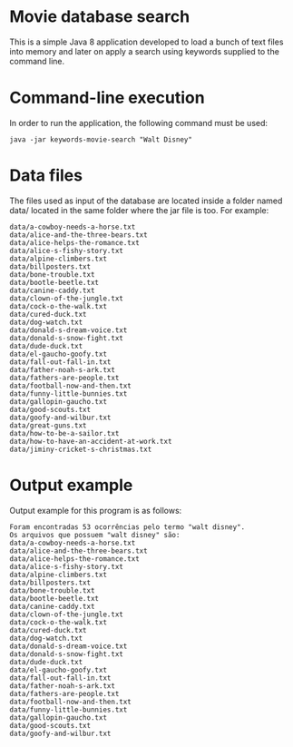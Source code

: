 # Movie database search

This is a simple Java 8 application developed to load a bunch of text files 
into memory and later on apply a search using keywords supplied to the 
command line.

# Command-line execution
In order to run the application, the following command must be used:
```
java -jar keywords-movie-search "Walt Disney"
```

# Data files

The files used as input of the database are located inside a folder named data/ 
located in the same folder where the jar file is too. For example:

```
data/a-cowboy-needs-a-horse.txt
data/alice-and-the-three-bears.txt
data/alice-helps-the-romance.txt
data/alice-s-fishy-story.txt
data/alpine-climbers.txt
data/billposters.txt
data/bone-trouble.txt
data/bootle-beetle.txt
data/canine-caddy.txt
data/clown-of-the-jungle.txt
data/cock-o-the-walk.txt
data/cured-duck.txt
data/dog-watch.txt
data/donald-s-dream-voice.txt
data/donald-s-snow-fight.txt
data/dude-duck.txt
data/el-gaucho-goofy.txt
data/fall-out-fall-in.txt
data/father-noah-s-ark.txt
data/fathers-are-people.txt
data/football-now-and-then.txt
data/funny-little-bunnies.txt
data/gallopin-gaucho.txt
data/good-scouts.txt
data/goofy-and-wilbur.txt
data/great-guns.txt
data/how-to-be-a-sailor.txt
data/how-to-have-an-accident-at-work.txt
data/jiminy-cricket-s-christmas.txt
```

# Output example

Output example for this program is as follows:
```
Foram encontradas 53 ocorrências pelo termo "walt disney".  
Os arquivos que possuem "walt disney" são:  
data/a-cowboy-needs-a-horse.txt
data/alice-and-the-three-bears.txt
data/alice-helps-the-romance.txt
data/alice-s-fishy-story.txt
data/alpine-climbers.txt
data/billposters.txt
data/bone-trouble.txt
data/bootle-beetle.txt
data/canine-caddy.txt
data/clown-of-the-jungle.txt
data/cock-o-the-walk.txt
data/cured-duck.txt
data/dog-watch.txt
data/donald-s-dream-voice.txt
data/donald-s-snow-fight.txt
data/dude-duck.txt
data/el-gaucho-goofy.txt
data/fall-out-fall-in.txt
data/father-noah-s-ark.txt
data/fathers-are-people.txt
data/football-now-and-then.txt
data/funny-little-bunnies.txt
data/gallopin-gaucho.txt
data/good-scouts.txt
data/goofy-and-wilbur.txt
```